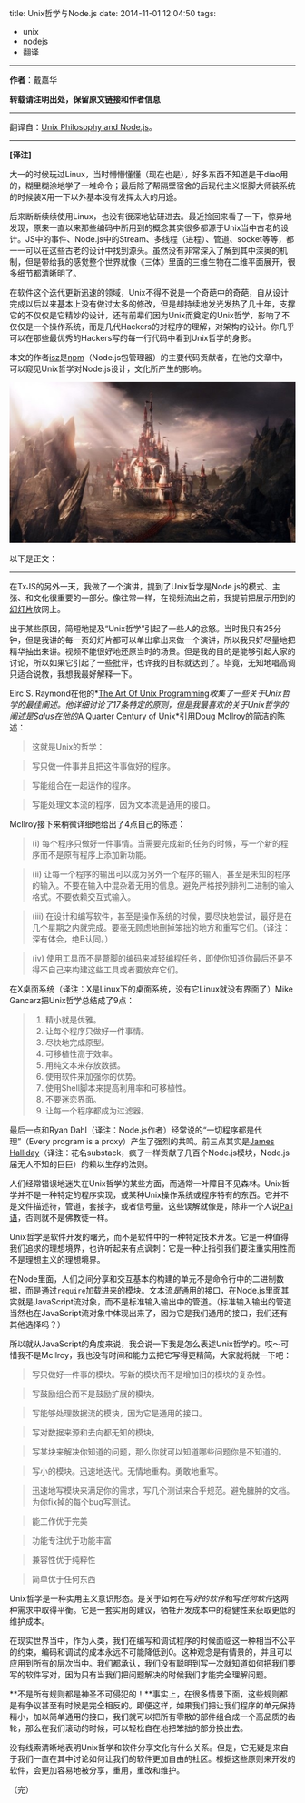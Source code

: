 title: Unix哲学与Node.js
date: 2014-11-01 12:04:50
tags:
- unix
- nodejs
- 翻译
---
**作者**：戴嘉华

**转载请注明出处，保留原文链接和作者信息**

* * *

翻译自：[Unix Philosophy and Node.js](http://blog.izs.me/post/48281998870/unix-philosophy-and-node-js)。

* * *

**[译注]**

大一的时候玩过Linux，当时懵懵懂懂（现在也是），好多东西不知道是干diao用的，糊里糊涂地学了一堆命令；最后除了帮隔壁宿舍的后现代主义抠脚大师装系统的时候装X用一下以外基本没有发挥太大的用途。

后来断断续续使用Linux，也没有很深地钻研进去。最近捡回来看了一下，惊异地发现，原来一直以来那些编码中所用到的概念其实很多都源于Unix当中古老的设计。JS中的事件、Node.js中的Stream、多线程（进程）、管道、socket等等，都一一可以在这些古老的设计中找到源头。虽然没有非常深入了解到其中深奥的机制，但是带给我的感觉整个世界就像《三体》里面的三维生物在二维平面展开，很多细节都清晰明了。

在软件这个迭代更新迅速的领域，Unix不得不说是一个奇葩中的奇葩，自从设计完成以后以来基本上没有做过太多的修改，但是却持续地发光发热了几十年，支撑它的不仅仅是它精妙的设计，还有前辈们因为Unix而奠定的Unix哲学，影响了不仅仅是一个操作系统，而是几代Hackers的对程序的理解，对架构的设计。你几乎可以在那些最优秀的Hackers写的每一行代码中看到Unix哲学的身影。

本文的作者[isz](http://blog.izs.me)是[npm](https://github.com/npm/npm)（Node.js包管理器）的主要代码贡献者，在他的文章中，可以窥见Unix哲学对Node.js设计，文化所产生的影响。

![block](https://raw.githubusercontent.com/livoras/blog-images/master/alice.jpg)

以下是正文：

* * *

在TxJS的另外一天，我做了一个演讲，提到了Unix哲学是Node.js的模式、主张、和文化很重要的一部分。像往常一样，在视频流出之前，我提前把展示用到的[幻灯片](http://j.mp/node-patterns-pdf)放网上。

出于某些原因，简短地提及“Unix哲学”引起了一些人的忿怒。当时我只有25分钟，但是我讲的每一页幻灯片都可以单出拿出来做一个演讲，所以我只好尽量地把精华抽出来讲。视频不能很好地还原当时的场景。但是我的目的是能够引起大家的讨论，所以如果它引起了一些批评，也许我的目标就达到了。毕竟，无知地唱高调只适合说教，我想我最好解释一下。

<!-- more -->

Eirc S. Raymond在他的*[The Art Of Unix Programming](http://www.catb.org/esr/writings/taoup/html/ch01s06.html)*收集了一些关于Unix哲学的最佳阐述。他详细讨论了17条特定的原则，但是我最喜欢的关于Unix哲学的阐述是Salus在他的*A Quarter Century of Unix*引用Doug McIlroy的简洁的陈述：

> 这就是Unix的哲学：

> 写只做一件事并且把这件事做好的程序。

> 写能组合在一起运作的程序。

> 写能处理文本流的程序，因为文本流是通用的接口。

McIlroy接下来稍微详细地给出了4点自己的陈述：

> (i) 每个程序只做好一件事情。当需要完成新的任务的时候，写一个新的程序而不是原有程序上添加新功能。

> (ii) 让每一个程序的输出可以成为另外一个程序的输入，甚至是未知的程序的输入。不要在输入中混杂着无用的信息。避免严格按列排列二进制的输入格式。不要依赖交互式输入。

> (iii) 在设计和编写软件，甚至是操作系统的时候，要尽快地尝试，最好是在几个星期之内就完成。要毫无顾虑地删掉笨拙的地方和重写它们。（译注：深有体会，绝B认同。）

> (iv) 使用工具而不是蹩脚的编码来减轻编程任务，即使你知道你最后还是不得不自己来构建这些工具或者要放弃它们。

在X桌面系统（译注：X是Linux下的桌面系统，没有它Linux就没有界面了）Mike Gancarz把Unix哲学总结成了9点：

> 1. 精小就是优雅。
> 2. 让每个程序只做好一件事情。
> 3. 尽快地完成原型。
> 4. 可移植性高于效率。
> 5. 用纯文本来存放数据。
> 6. 使用软件来加强你的优势。
> 7. 使用Shell脚本来提高利用率和可移植性。
> 8. 不要迷恋界面。
> 9. 让每一个程序都成为过滤器。

最后一点和Ryan Dahl（译注：Node.js作者）经常说的“一切程序都是代理”（Every program is a proxy）产生了强烈的共鸣。前三点其实是[James Halliday](http://substack.net/)（译注：花名substack，疯了一样贡献了几百个Node.js模块，Node.js届无人不知的巨巨）的赖以生存的法则。

人们经常错误地迷失在Unix哲学的某些方面，而通常一叶障目不见森林。Unix哲学并不是一种特定的程序实现，或某种Unix操作系统或程序特有的东西。它并不是文件描述符，管道，套接字，或者信号量。这些误解就像是，除非一个人说[Pali语](http://en.wikipedia.org/wiki/Pali)，否则就不是佛教徒一样。

Unix哲学是软件开发的曙光，而不是软件中的一种特定技术开发。它是一种值得我们追求的理想境界，也许听起来有点讽刺：它是一种让指引我们要注重实用性而不是理想主义的理想境界。

在Node里面，人们之间分享和交互基本的构建的单元不是命令行中的二进制数据，而是通过`require`加载进来的模块。文本流*是*通用的接口，在Node.js里面其实就是JavaScript流对象，而不是标准输入输出中的管道。（标准输入输出的管道当然也在JavaScript流对象中体现出来了，因为它是我们通用的接口，我们还有其他选择吗？）

所以就从JavaScript的角度来说，我会说一下我是怎么表述Unix哲学的。哎～可惜我不是McIlroy，我也没有时间和能力去把它写得更精简，大家就将就一下吧：

> 写只做好一件事的模块。写新的模块而不是增加旧的模块的复杂性。

> 写鼓励组合而不是鼓励扩展的模块。

> 写能够处理数据流的模块，因为它是通用的接口。

> 写对数据来源和去向都无知的模块。

> 写某块来解决你知道的问题，那么你就可以知道哪些问题你是不知道的。

> 写小的模块。迅速地迭代。无情地重构。勇敢地重写。

> 迅速地写模块来满足你的需求，写几个测试来合乎规范。避免臃肿的文档。为你fix掉的每个bug写测试。

> 能工作优于完美

> 功能专注优于功能丰富

> 兼容性优于纯粹性

> 简单优于任何东西

Unix哲学是一种实用主义意识形态。是关于如何在写*好的软件*和写*任何软件*这两种需求中取得平衡。它是一套实用的建议，牺牲开发成本中的稳健性来获取更低的维护成本。

在现实世界当中，作为人类，我们在编写和调试程序的时候面临这一种相当不公平的约束，编码和调试的成本永远不可能降低到0。这种观念是有情景的，并且可以应用到所有的层次当中。我们都承认，我们没有聪明到写一次就知道如何把我们要写的软件写对，因为只有当我们把问题解决的时候我们才能完全理解问题。

**不是所有规则都是神圣不可侵犯的！**事实上，在很多情景下面，这些规则都是有争议甚至有时候是完全相反的。即便这样，如果我们把让我们程序的单元保持精小，加以简单通用的接口，我们就可以把所有零散的部件组合成一个高品质的齿轮，那么在我们滚动的时候，可以轻松自在地把笨拙的部分换出去。

没有线索清晰地表明Unix哲学和软件分享文化有什么关系。但是，它无疑是来自于我们一直在其中讨论如何让我们的软件更加自由的社区。根据这些原则来开发的软件，会更加容易地被分享，重用，重改和维护。

（完）